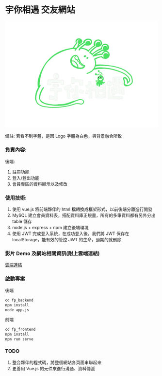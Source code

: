# 宇你相遇 交友網站

![](fp_frontend/src/style/images/IMG_6204.gif "logo")

備註: 若看不到字體，是因 Logo 字體為白色，與背景融合所致

### 負責內容:

後端:

1. 註冊功能
2. 登入/登出功能
3. 會員專區的資料顯示以及修改

### 使用技術:

1. 使用 vue.js 將前端夥伴的 html 檔轉換成框架形式，以前後端分離進行開發
2. MySQL 建立會員資料表，搭配資料庫正規畫，所有的多筆資料都有另外分出 table 儲存
3. node.js + express + npm 建立後端環境
4. 使用 JWT 完成登入系統，在成功登入後，我們將 JWT 保存在 localStorage，能有效的管控 JWT 的生命，過期的就刪除

### 影片 Demo 及網站相關資訊(附上雲端連結)

[雲端連結](https://drive.google.com/drive/folders/1yol7xXzJXFqYeU3ykbdVIOz--MPFqC8w?usp=sharing)

### 啟動專案
後端
```shell
cd fp_backend
npm install
node app.js
```

前端
```shell
cd fp_frontend
npm install
npm run serve
```
### TODO
1. 整合夥伴的程式碼，將整個網站各頁面串聯起來
2. 更善用 Vue.js 的元件來進行溝通、資料傳遞
